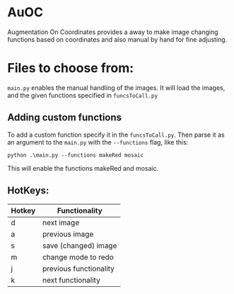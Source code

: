 # AuOC
Augmentation On Coordinates provides a away to make image changing functions based on coordinates and also manual by hand for fine adjusting. 

# Files to choose from:

`main.py` enables the manual handling of the images. It will load the images, and the given functions specified in `funcsToCall.py` 

## Adding custom functions

To add a custom function specify it in the `funcsToCall.py`. Then parse it as an argument to the `main.py` with the `--functions` flag, like this: 

  
```
python .\main.py --functions makeRed mosaic
```

This will enable the functions makeRed and mosaic. 

## HotKeys:

| Hotkey | Functionality          |
|--------|------------------------|
| d      | next image             |
| a      | previous image         |
| s      | save (changed) image   |
| m      | change mode to redo    |
| j      | previous functionality |
| k      | next functionality     |
